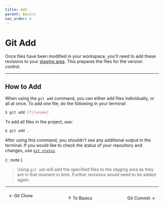 ```yaml
---
title: Add
parent: Basics
nav_order: 4
---
```

# Git Add
Once files have been modified in your workspace, you'll need to add these revisions to your [staging area](https://sophia-nunez.github.io/guide-to-git/docs/basics/#terminology). This prepares the files for the version control.

---

## How to Add
When using the `git add` command, you can either add files individually, or all at once. To add one file, do the following in your terminal:

```bash
$ git add [filename]
```

To add all files in the project, use:

```bash
$ git add .
```

After using this command, you shouldn't see any additional output in the terminal. If you would like to check the status of your repository and changes, use [`git status`](https://sophia-nunez.github.io/guide-to-git/docs/intermediate/status.html)

{: .note }
>Using `git add` will add the specified files to the staging area as they are in that moment in time. Further revisions would need to be added again.

<hr/>

<div style="display: flex; justify-content: space-between;">
  <a href="/guide-to-git/docs/basics/clone.html" 
     style="padding: 6px 12px; border-radius: 4px; text-decoration: none; color: #333; font-weight: 500; transition: background-color 0.2s;" 
     onmouseover="this.style.backgroundColor='#f5f6fa'" 
     onmouseout="this.style.backgroundColor='transparent'">
     ← Git Clone
  </a>

  <a href="/guide-to-git/docs/basics/" 
     style="padding: 6px 12px; border-radius: 4px; text-decoration: none; color: #333; font-weight: 500; transition: background-color 0.2s;" 
     onmouseover="this.style.backgroundColor='#f5f6fa'" 
     onmouseout="this.style.backgroundColor='transparent'">
     ↑ To Basics
  </a>

  <a href="/guide-to-git/docs/basics/commit.html" 
     style="padding: 6px 12px; border-radius: 4px; text-decoration: none; color: #333; font-weight: 500; transition: background-color 0.2s;" 
     onmouseover="this.style.backgroundColor='#f5f6fa'" 
     onmouseout="this.style.backgroundColor='transparent'">
     Git Commit →
  </a>
</div>
